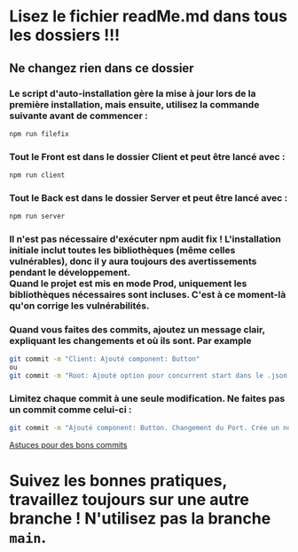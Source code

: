# Lisez le fichier readMe.md dans tous les dossiers !!!
## Ne changez rien dans ce dossier

### Le script d'auto-installation gère la mise à jour lors de la première installation, mais ensuite, utilisez la commande suivante avant de commencer :

```bash
npm run filefix
```

### Tout le Front est dans le dossier Client et peut être lancé avec :
```bash
npm run client
```
### Tout le Back est dans le dossier Server et peut être lancé avec :
```bash
npm run server
```

### Il n'est pas nécessaire d'exécuter npm audit fix ! L'installation initiale inclut toutes les bibliothèques (même celles vulnérables), donc il y aura toujours des avertissements pendant le développement. <br> Quand le projet est mis en mode Prod, uniquement les bibliothèques nécessaires sont incluses. C'est à ce moment-là qu'on corrige les vulnérabilités.


### Quand vous faites des commits, ajoutez un message clair, expliquant les changements et où ils sont. Par example
```bash
git commit -m "Client: Ajouté component: Button"
ou
git commit -m "Root: Ajouté option pour concurrent start dans le .json script"
```

### Limitez chaque commit à une seule modification. Ne faites pas un commit comme celui-ci :
```bash
git commit -m "Ajouté component: Button. Changement du Port. Crée un nouveau Navbar. Installed socket:io"
```
[Astuces pour des bons commits](https://dev.to/sheraz4194/good-commit-vs-bad-commit-best-practices-for-git-1plc?context=digest)


# Suivez les bonnes pratiques, travaillez toujours sur une autre branche ! N'utilisez pas la branche `main`.
